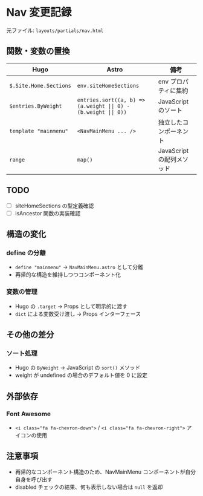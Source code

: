 # Nav 変更記録

元ファイル: `layouts/partials/nav.html`

## 関数・変数の置換

| Hugo | Astro | 備考 |
| ---- | ----- | ---- |
| `$.Site.Home.Sections` | `env.siteHomeSections` | env プロパティに集約 |
| `$entries.ByWeight` | `entries.sort((a, b) => (a.weight \|\| 0) - (b.weight \|\| 0))` | JavaScript のソート |
| `template "mainmenu"` | `<NavMainMenu ... />` | 独立したコンポーネント |
| `range` | `map()` | JavaScript の配列メソッド |

## TODO

- [ ] siteHomeSections の型定義確認
- [ ] isAncestor 関数の実装確認

## 構造の変化

### define の分離
- `define "mainmenu"` → `NavMainMenu.astro` として分離
- 再帰的な構造を維持しつつコンポーネント化

### 変数の管理
- Hugo の `.target` → Props として明示的に渡す
- `dict` による変数受け渡し → Props インターフェース

## その他の差分

### ソート処理
- Hugo の `ByWeight` → JavaScript の `sort()` メソッド
- weight が undefined の場合のデフォルト値を 0 に設定

## 外部依存

### Font Awesome
- `<i class="fa fa-chevron-down">` / `<i class="fa fa-chevron-right">` アイコンの使用

## 注意事項

- 再帰的なコンポーネント構造のため、NavMainMenu コンポーネントが自分自身を呼び出す
- disabled チェックの結果、何も表示しない場合は `null` を返却